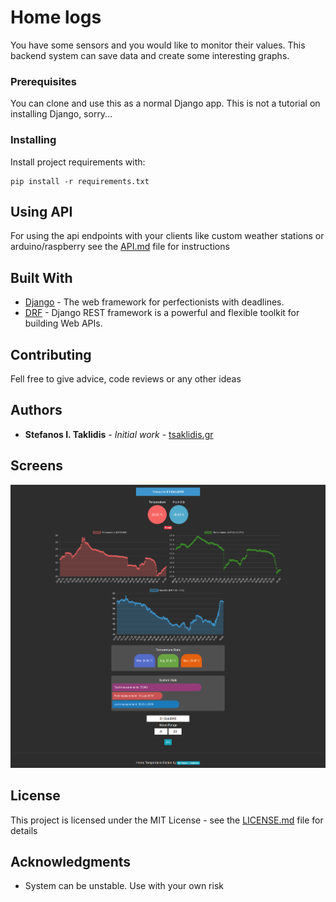 # Home logs

You have some sensors and you would like to monitor their values. This backend system can save data and create some interesting graphs.

### Prerequisites

You can clone and use this as a normal Django app. This is not a tutorial on installing Django, sorry...


### Installing

Install project requirements with:

```
pip install -r requirements.txt
```

## Using API

For using the api endpoints with your clients like custom weather stations or arduino/raspberry see the [API.md](README_API.md) file for instructions

## Built With

* [Django](https://www.djangoproject.com/) - The web framework for perfectionists with deadlines.
* [DRF](https://www.django-rest-framework.org/) - Django REST framework is a powerful and flexible toolkit for building Web APIs.

## Contributing

Fell free to give advice, code reviews or any other ideas

## Authors

* **Stefanos I. Taklidis** - *Initial work* - [tsaklidis.gr](https://tsaklidis.gr)

## Screens

![](photo/range.png)

## License

This project is licensed under the MIT License - see the [LICENSE.md](LICENSE.md) file for details

## Acknowledgments

* System can be unstable. Use with your own risk

